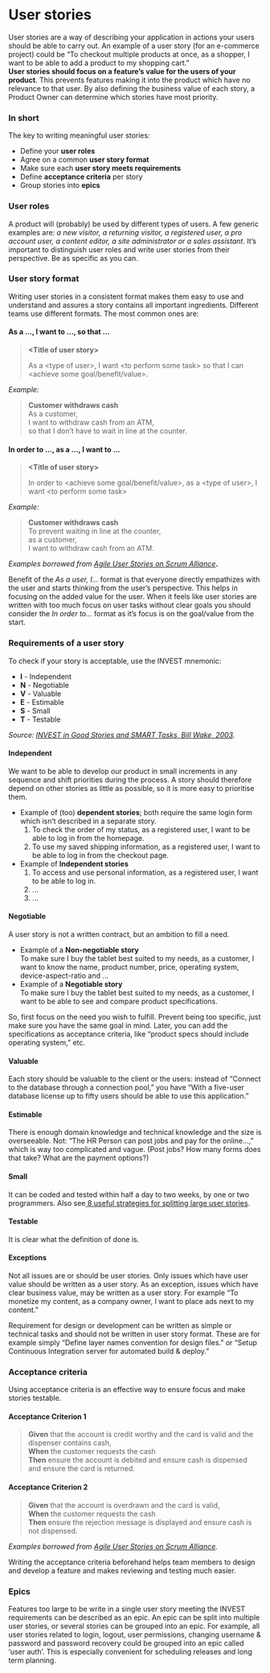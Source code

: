 # User stories

User stories are a way of describing your application in actions your users should be able to carry out. An example of a user story (for an e-commerce project) could be “To checkout multiple products at once, as a shopper, I want to be able to add a product to my shopping cart.”\
**User stories should focus on a feature’s value for the users of your product**. This prevents features making it into the product which have no relevance to that user. By also defining the business value of each story, a Product Owner can determine which stories have most priority.

### In short

The key to writing meaningful user stories:

* Define your **user roles**
* Agree on a common **user story format**
* Make sure each **user story meets requirements**
* Define **acceptance criteria** per story
* Group stories into **epics**

### User roles

A product will (probably) be used by different types of users. A few generic examples are: _a new visitor, a returning visitor, a registered user, a pro account user, a content editor, a site administrator or a sales assistant_. It’s important to distinguish user roles and write user stories from their perspective. Be as specific as you can.

### User story format

Writing user stories in a consistent format makes them easy to use and understand and assures a story contains all important ingredients. Different teams use different formats. The most common ones are:

#### As a ..., I want to ..., so that ...

> **\<Title of user story>**
>
> As a \<type of user>, I want \<to perform some task> so that I can \<achieve some goal/benefit/value>.

_Example:_

> **Customer withdraws cash**\
> As a customer,\
> I want to withdraw cash from an ATM,\
> so that I don’t have to wait in line at the counter.

#### In order to ..., as a ..., I want to ...

> **\<Title of user story>**
>
> In order to \<achieve some goal/benefit/value>, as a \<type of user>, I want \<to perform some task>

_Example:_

> **Customer withdraws cash**\
> To prevent waiting in line at the counter,\
> as a customer,\
> I want to withdraw cash from an ATM.

_Examples borrowed from_ [_Agile User Stories on Scrum Alliance_](https://web.archive.org/web/20160414152515/https://www.scrumalliance.org/community/articles/2013/september/agile-user-stories)**.**

Benefit of the _As a user, I..._ format is that everyone directly empathizes with the user and starts thinking from the user’s perspective. This helps in focusing on the added value for the user. When it feels like user stories are written with too much focus on user tasks without clear goals you should consider the _In order to..._ format as it’s focus is on the goal/value from the start.

### Requirements of a user story

To check if your story is acceptable, use the INVEST mnemonic:

* **I** - Independent
* **N** - Negotiable
* **V** - Valuable
* **E** - Estimable
* **S** - Small
* **T** - Testable

_Source:_ [_INVEST in Good Stories and SMART Tasks, Bill Wake, 2003_](http://xp123.com/articles/invest-in-good-stories-and-smart-tasks/)_._

#### **Independent**

We want to be able to develop our product in small increments in any sequence and shift priorities during the process. A story should therefore depend on other stories as little as possible, so it is more easy to prioritise them.

* Example of (too) **dependent stories**; both require the same login form which isn’t described in a separate story.
  1. To check the order of my status, as a registered user, I want to be able to log in from the homepage.
  2. To use my saved shipping information, as a registered user, I want to be able to log in from the checkout page.
* Example of **Independent stories**
  1. To access and use personal information, as a registered user, I want to be able to log in.
  2. ...
  3. ...

#### **Negotiable**

A user story is not a written contract, but an ambition to fill a need.

* Example of a **Non-negotiable story**\
  To make sure I buy the tablet best suited to my needs, as a customer, I want to know the name, product number, price, operating system, device-aspect-ratio and ...
* Example of a **Negotiable story**\
  To make sure I buy the tablet best suited to my needs, as a customer, I want to be able to see and compare product specifications.

So, first focus on the need you wish to fulfill. Prevent being too specific, just make sure you have the same goal in mind. Later, you can add the specifications as acceptance criteria, like “product specs should include operating system,” etc.

#### **Valuable**

Each story should be valuable to the client or the users: instead of “Connect to the database through a connection pool,” you have “With a five-user database license up to fifty users should be able to use this application.”

#### **Estimable**

There is enough domain knowledge and technical knowledge and the size is overseeable. Not: “The HR Person can post jobs and pay for the online...,” which is way too complicated and vague. (Post jobs? How many forms does that take? What are the payment options?)

#### **Small**

It can be coded and tested within half a day to two weeks, by one or two programmers. Also see[ 8 useful strategies for splitting large user stories](https://web.archive.org/web/20150512164007/http://www.christiaanverwijs.nl/8-useful-strategies-for-splitting-large-user-stories-and-a-cheatsheet).

#### **Testable**

It is clear what the definition of done is.

#### **Exceptions**

Not all issues are or should be user stories. Only issues which have user value should be written as a user story. As an exception, issues which have clear business value, may be written as a user story. For example “To monetize my content, as a company owner, I want to place ads next to my content.”&#x20;

Requirement for design or development can be written as simple or technical tasks and should not be written in user story format. These are for example simply “Define layer names convention for design files.” or “Setup Continuous Integration server for automated build & deploy.”

### Acceptance criteria

Using acceptance criteria is an effective way to ensure focus and make stories testable.&#x20;

#### **Acceptance Criterion 1**

> **Given** that the account is credit worthy and the card is valid and the dispenser contains cash,\
> **When** the customer requests the cash\
> **Then** ensure the account is debited and ensure cash is dispensed and ensure the card is returned.

#### **Acceptance Criterion 2**

> **Given** that the account is overdrawn and the card is valid,\
> **When** the customer requests the cash\
> **Then** ensure the rejection message is displayed and ensure cash is not dispensed.

_Examples borrowed from_ [_Agile User Stories on Scrum Alliance_](https://web.archive.org/web/20160414152515/https://www.scrumalliance.org/community/articles/2013/september/agile-user-stories)_._

Writing the acceptance criteria beforehand helps team members to design and develop a feature and makes reviewing and testing much easier.

### Epics

Features too large to be write in a single user story meeting the INVEST requirements can be described as an epic. An epic can be split into multiple user stories, or several stories can be grouped into an epic. For example, all user stories related to login, logout, user permissions, changing username & password and password recovery could be grouped into an epic called ‘user auth’. This is especially convenient for scheduling releases and long term planning.
